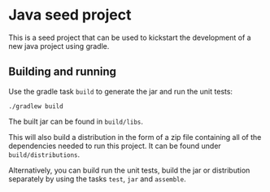 # Java seed project

This is a seed project that can be used to kickstart the development of a new java project using gradle.

## Building and running

Use the gradle task `build` to generate the jar and run the unit tests:

```shell
./gradlew build
```

The built jar can be found in `build/libs`.

This will also build a distribution in the form of a zip file containing all of the dependencies needed to run this project.
It can be found under `build/distributions`.

Alternatively, you can build run the unit tests, build the jar or distribution separately by using the tasks `test`, `jar` and `assemble`.
